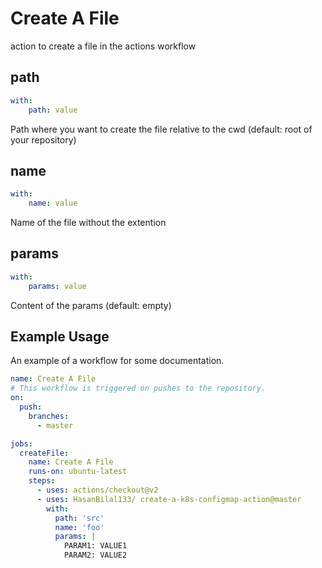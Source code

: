 # Create A File
action to create a file in the actions workflow
## path
```yaml
with:
    path: value
```
Path where you want to create the file relative to the cwd (default: root of your repository)
## name
```yaml
with:
    name: value
```
Name of the file without the extention
## params
```yaml
with:
    params: value
```
Content of the params (default: empty)

## Example Usage

An example of a workflow for some documentation.

````yml
name: Create A File
# This workflow is triggered on pushes to the repository.
on:
  push:
    branches:
      - master

jobs:
  createFile:
    name: Create A File
    runs-on: ubuntu-latest
    steps:
      - uses: actions/checkout@v2
      - uses: HasanBilal133/ create-a-k8s-configmap-action@master
        with:
          path: 'src'
          name: 'foo'
          params: |
            PARAM1: VALUE1
            PARAM2: VALUE2
````
